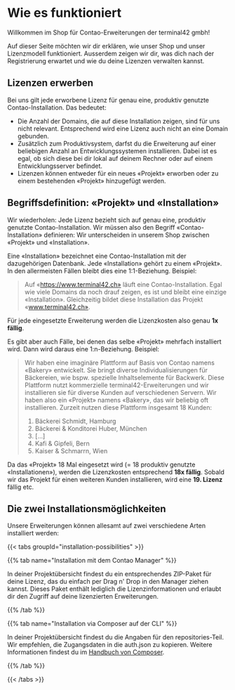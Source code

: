 # Wie es funktioniert

Willkommen im Shop für Contao-Erweiterungen der terminal42 gmbh!

Auf dieser Seite möchten wir dir erklären, wie unser Shop und unser Lizenzmodell funktioniert. Ausserdem zeigen wir 
dir, was dich nach der Registrierung erwartet und wie du deine Lizenzen verwalten kannst.

## Lizenzen erwerben

Bei uns gilt jede erworbene Lizenz für genau eine, produktiv genutzte Contao-Installation. Das bedeutet:

* Die Anzahl der Domains, die auf diese Installation zeigen, sind für uns nicht relevant. Entsprechend wird eine 
  Lizenz auch nicht an eine Domain gebunden.
* Zusätzlich zum Produktivsystem, darfst du die Erweiterung auf einer beliebigen Anzahl an Entwicklungssystemen 
  installieren. Dabei ist es egal, ob sich diese bei dir lokal auf deinem Rechner oder auf einem Entwicklungsserver befindet.
* Lizenzen können entweder für ein neues «Projekt» erworben oder zu einem bestehenden «Projekt» hinzugefügt werden.

## Begriffsdefinition: «Projekt» und «Installation»

Wir wiederholen: Jede Lizenz bezieht sich auf genau eine, produktiv genutzte Contao-Installation. Wir müssen also 
den Begriff «Contao-Installation» definieren: Wir unterscheiden in unserem Shop zwischen «Projekt» und «Installation».

Eine «Installation» bezeichnet eine Contao-Installation mit der dazugehörigen Datenbank. Jede «Installation» gehört 
zu einem «Projekt». In den allermeisten Fällen bleibt dies eine 1:1-Beziehung. Beispiel:

> Auf «https://www.terminal42.ch» läuft eine Contao-Installation. Egal wie viele Domains da noch drauf zeigen, es 
> ist und bleibt eine einzige «Installation». Gleichzeitig bildet diese Installation das Projekt «www.terminal42.ch».


Für jede eingesetzte Erweiterung werden die Lizenzkosten also genau **1x fällig**.

Es gibt aber auch Fälle, bei denen das selbe «Projekt» mehrfach installiert wird. Dann wird daraus eine 
1:n-Beziehung. Beispiel:

> Wir haben eine imaginäre Plattform auf Basis von Contao namens «Bakery» entwickelt. Sie bringt diverse 
> Individualisierungen für Bäckereien, wie bspw. spezielle Inhaltselemente für Backwerk. Diese Plattform nutzt 
> kommerzielle terminal42-Erweiterungen und wir installieren sie für diverse Kunden auf verschiedenen Servern. Wir 
> haben also ein «Projekt» namens «Bakery», das wir beliebig oft installieren. Zurzeit nutzen diese Plattform 
> insgesamt 18 Kunden:
> 
> 1. Bäckerei Schmidt, Hamburg
> 2. Bäckerei & Konditorei Huber, München
> 3. [...]
> 17. Kafi & Gipfeli, Bern
> 18. Kaiser & Schmarrn, Wien

Da das «Projekt» 18 Mal eingesetzt wird (= 18 produktiv genutzte «Installationen»), werden die Lizenzkosten 
entsprechend **18x fällig**. Sobald wir das Projekt für einen weiteren Kunden installieren, wird eine **19. Lizenz** 
fällig etc.

## Die zwei Installationsmöglichkeiten

Unsere Erweiterungen können allesamt auf zwei verschiedene Arten installiert werden:

{{< tabs groupId="installation-possibilities" >}}

{{% tab name="Installation mit dem Contao Manager" %}}

In deiner Projektübersicht findest du ein entsprechendes ZIP-Paket für deine Lizenz, das du einfach per Drag n' Drop 
in den Manager ziehen kannst. Dieses Paket enthält lediglich die Lizenzinformationen und erlaubt dir den Zugriff auf 
deine lizenzierten Erweiterungen.

{{% /tab %}}

{{% tab name="Installation via Composer auf der CLI" %}}

In deiner Projektübersicht findest du die Angaben für den repositories-Teil. Wir empfehlen, die Zugangsdaten in die 
auth.json zu kopieren. Weitere Informationen findest du im [Handbuch von Composer][Composer_Manual].

[Composer_Manual]: https://getcomposer.org/doc/articles/authentication-for-private-packages.md

{{% /tab %}}

{{< /tabs >}}

